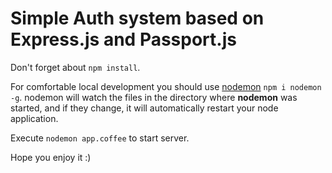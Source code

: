 # Simple Auth system based on Express.js and Passport.js

Don't forget about `npm install`.

For comfortable local development you should use [nodemon](https://github.com/remy/nodemon) `npm i nodemon -g`. nodemon will watch the files in the directory where **nodemon** was started, and if they change, it will automatically restart your node application.

Execute `nodemon app.coffee` to start server.

Hope you enjoy it :)